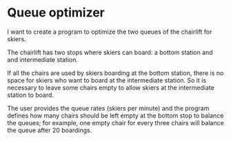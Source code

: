 # Queue optimizer

I want to create a program to optimize the two queues of the chairlift for skiers.

The chairlift has two stops where skiers can board: a bottom station and and intermediate station.

If all the chairs are used by skiers boarding at the bottom station, there is no space for skiers who want to board at the intermediate station. So it is necessary to leave some chairs empty to allow skiers at the intermediate station to board.

The user provides the queue rates (skiers per minute) and the program defines how many chairs should be left empty at the bottom stop to balance the queues; for example, one empty chair for every three chairs will balance the queue after 20 boardings.
